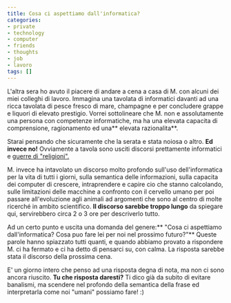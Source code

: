 ```yaml
---
title: Cosa ci aspettiamo dall'informatica?
categories:
- private
- technology
- computer
- friends
- thoughts
- job
- lavoro
tags: []
---
```

L'altra sera ho avuto il piacere di andare a cena a casa di M. con alcuni dei
miei colleghi di lavoro. Immagina una tavolata di informatici davanti ad una
ricca tavolata di pesce fresco di mare, champagne e per concludere grappe e
liquori di elevato prestigio. Vorrei sottolineare che M. non e assolutamente
una persona con competenze informatiche, ma ha una elevata capacita di
comprensione, ragionamento ed una** elevata razionalita**.

Starai pensando che sicuramente che la serata e stata noiosa o altro. **Ed
invece no!** Ovviamente a tavola sono usciti discorsi prettamente informatici
e [guerre di "religioni".](http://it.wikipedia.org/wiki/Religion_war)

M. invece ha intavolato un discorso molto profondo sull'uso dell'informatica
per la vita di tutti i giorni, sulla semantica delle informazioni, sulla
capacita dei computer di crescere, intraprendere e capire cio che stanno
calcolando, sulle limitazioni delle macchine a confronto con il cervello umano
per poi passare all'evoluzione agli animali ad argomenti che sono al centro di
molte ricerché in ambito scientifico. **Il discorso sarebbe troppo lungo** da
spiegare qui, servirebbero circa 2 o 3 ore per descriverlo tutto.

Ad un certo punto e uscita una domanda del genere:** "Cosa ci aspettiamo
dall'informatica? Cosa puo fare lei per noi nel prossimo futuro?"** Queste
parole hanno spiazzato tutti quanti, e quando abbiamo provato a rispondere M.
ci ha fermato e ci ha detto di pensarci su, con calma. La risposta sarebbe
stata il discorso della prossima cena.

E' un giorno intero che penso ad una risposta degna di nota, ma non ci sono
ancora riuscito. **Tu che risposta daresti?** Ti dico già da subito di evitare
banalismi, ma scendere nel profondo della semantica della frase ed
interpretarla come noi "umani" possiamo fare! :)

